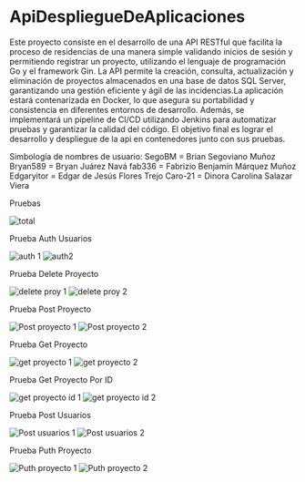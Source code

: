 # ApiDespliegueDeAplicaciones
Este proyecto consiste en el desarrollo de una API RESTful que facilita la proceso de residencias de una manera simple validando inicios de sesión y permitiendo registrar un proyecto, utilizando el lenguaje de programación Go y el framework Gin. La API permite la creación, consulta, actualización y eliminación de proyectos almacenados en una base de datos SQL Server, garantizando una gestión eficiente y ágil de las incidencias.La aplicación estará contenarizada en Docker, lo que asegura su portabilidad y consistencia en diferentes entornos de desarrollo. Además, se implementará un pipeline de CI/CD utilizando Jenkins para automatizar pruebas y garantizar la calidad del código. El objetivo final es lograr el desarrollo y despliegue de la api en contenedores junto con sus pruebas.

Simbología de nombres de usuario:
SegoBM     = Brian Segoviano Muñoz
Bryan589   = Bryan Juárez Navá
fab336     = Fabrizio Benjamín Márquez Muñoz
Edgaryitor = Edgar de Jesús Flores Trejo
Caro-21    = Dinora Carolina Salazar Viera

Pruebas 

![total](https://github.com/user-attachments/assets/a49fa439-5761-4d90-ab56-bc5dd7603864)

Prueba Auth Usuarios

![auth 1](https://github.com/user-attachments/assets/dc8f302f-d11f-4bd7-be88-22724fb9608a)
![auth2](https://github.com/user-attachments/assets/7552e9b1-34be-4c24-8f3a-2e5171538e93)


Prueba Delete Proyecto

![delete proy 1](https://github.com/user-attachments/assets/f4be2e74-8166-46ea-b95c-f315d9343fb0)
![delete proy 2](https://github.com/user-attachments/assets/aace68ec-6bc6-4fc3-a721-40cc5292eb1a)

Prueba Post Proyecto

![Post proyecto 1](https://github.com/user-attachments/assets/a4f536fa-c18d-415a-9348-df0109030f6c)
![Post proyecto 2](https://github.com/user-attachments/assets/cbf71e4a-8dd2-480d-92a0-32341deea95a)


Prueba Get Proyecto

![get proyecto 1](https://github.com/user-attachments/assets/ec4e8ddc-7800-48b0-a022-54ad5d476cae)
![get proyecto 2](https://github.com/user-attachments/assets/b0ed0d21-c1b4-47d7-b152-d0ee1b367e06)

Prueba Get Proyecto Por ID

![get proyecto id 1](https://github.com/user-attachments/assets/01c7cecd-dae2-4254-9295-102e15966f98)
![get proyecto id 2](https://github.com/user-attachments/assets/6508baf7-f77c-4713-96fc-693286da3467)

Prueba Post Usuarios

![Post usuarios 1](https://github.com/user-attachments/assets/101d63ca-e52f-4672-898a-f4fe9b4ca27a)
![Post usuarios 2](https://github.com/user-attachments/assets/df105475-c7c9-44e4-be5d-f4d86cdb55ab)


Prueba Puth Proyecto

![Puth proyecto 1](https://github.com/user-attachments/assets/8be0addd-20c5-48ea-b1fc-2d5378f88c61)
![Puth proyecto 2](https://github.com/user-attachments/assets/9c2a7aa9-8ec6-4c1c-8803-d028df0f575b)






